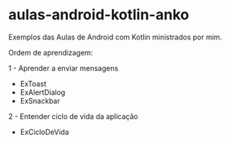 # aulas-android-kotlin-anko
Exemplos das Aulas de Android com Kotlin ministrados por mim. 

Ordem de aprendizagem:

1 - Aprender a enviar mensagens

- ExToast
- ExAlertDialog
- ExSnackbar

2 - Entender ciclo de vida da aplicação

- ExCicloDeVida
